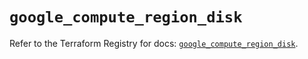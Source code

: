 # `google_compute_region_disk`

Refer to the Terraform Registry for docs: [`google_compute_region_disk`](https://registry.terraform.io/providers/hashicorp/google/6.17.0/docs/resources/compute_region_disk).
